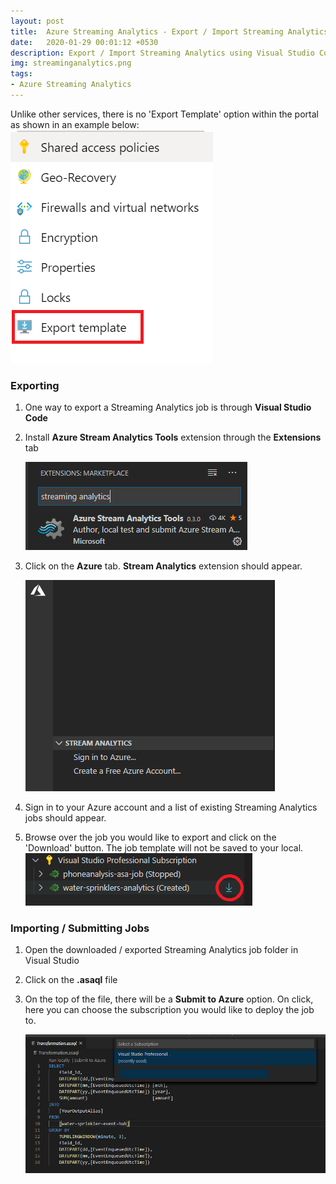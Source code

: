 ```yaml
---
layout: post
title:  Azure Streaming Analytics - Export / Import Streaming Analytics Jobs
date:   2020-01-29 00:01:12 +0530
description: Export / Import Streaming Analytics using Visual Studio Code
img: streaminganalytics.png
tags: 
- Azure Streaming Analytics
---
```


Unlike other services, there is no 'Export Template' option within the portal as shown in an example below:
![export template](/img/posts/2020-01-29-azure-tips-export-import-streaming-analytics/export-template-icon.png)

### Exporting

1. One way to export a Streaming Analytics job is through **Visual Studio Code**

2. Install **Azure Stream Analytics Tools** extension through the **Extensions** tab <p/>
![sa icon](/img/posts/2020-01-29-azure-tips-export-import-streaming-analytics/sa-icon.PNG)

3. Click on the **Azure** tab. **Stream Analytics** extension should appear. <p/>
![sa extension](/img/posts/2020-01-29-azure-tips-export-import-streaming-analytics/sa-extension.PNG)

4. Sign in to your Azure account and a list of existing Streaming Analytics jobs should appear.

5. Browse over the job you would like to export and click on the 'Download' button. The job template will not be saved to your local.
![sa jobs](/img/posts/2020-01-29-azure-tips-export-import-streaming-analytics/sa-jobs.PNG)

### Importing / Submitting Jobs

1. Open the downloaded / exported Streaming Analytics job folder in Visual Studio

2. Click on the **.asaql** file

3. On the top of the file, there will be a **Submit to Azure** option. On click, here you can choose the subscription you would like to deploy the job to. <p/>
![sa jobs1](/img/posts/2020-01-29-azure-tips-export-import-streaming-analytics/sa-submit.PNG)
